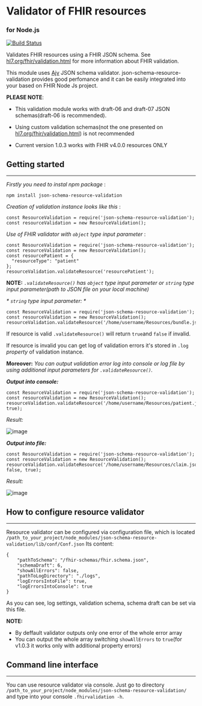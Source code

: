 # Validator of FHIR resources
### for Node.js  
[![Build Status](https://travis-ci.org/VictorGus/ValidationFHIR.svg?branch=master)](https://travis-ci.org/VictorGus/ValidationFHIR)

<addr> Validates FHIR resources using a FHIR JSON schema. See [hl7.org/fhir/validation.html](https://www.hl7.org/fhir/validation.html) for more information about FHIR validation.

<addr>This module uses [Ajv](https://github.com/epoberezkin/ajv) JSON schema validator. json-schema-resource-validation provides good perfomance and it can be easily integrated into your based on FHIR Node Js project.  

**PLEASE NOTE**:

* <addr>This validation module works with draft-06 and draft-07 JSON schemas(draft-06 is recommended).

* <addr>Using custom validation schemas(not the one presented on [hl7.org/fhir/validation.html](https://www.hl7.org/fhir/validation.html)) is not recommended

* Current version 1.0.3 works with FHIR v4.0.0 resources ONLY

## Getting started
***
<addr> _Firstly you need to instal npm package_ :

`` npm install json-schema-resource-validation ``

<addr> _Creation of validation instance looks like this_ :

```
const ResourceValidation = require('json-schema-resource-validation');
const resourceValidation = new ResourceValidation();
```
<addr> _Use of FHIR validator with ``object`` type input parameter_ :
```
const ResourceValidation = require('json-schema-resource-validation');
const resourceValidation = new ResourceValidation();
const resourcePatient = {
  "resourceType": "patient"
};
resourceValidation.validateResource('resourcePatient');
```
**NOTE:**
<addr> *``.validateResource()`` has ``object`` type input parameter or ``string`` type input parameter(path to JSON file on your local machine)*

<addr> _* ``string`` type input parameter: *_
```
const ResourceValidation = require('json-schema-resource-validation');
const resourceValidation = new ResourceValidation();
resourceValidation.validateResource('/home/username/Resources/bundle.json');
```

<addr> If resource is valid ``.validateResource()`` will return ```true```and ```false``` if invalid.



<addr> If resource is invalid you can get log of validation errors it's stored in ``.log`` _property_ of validation instance.

**Moreover:**
<addr>_You can output validation error log into console or log file by using additional input parameters for ``.validateResource()``._

_**Output into console:**_
```
const ResourceValidation = require('json-schema-resource-validation');
const resourceValidation = new ResourceValidation();
resourceValidation.validateResource('/home/username/Resources/patient.json', true);
```
_Result:_

![image](https://user-images.githubusercontent.com/43377382/58316745-ed7bac00-7e1c-11e9-8756-2c03511a0362.png)

<addr> _**Output into file:**_
```
const ResourceValidation = require('json-schema-resource-validation');
const resourceValidation = new ResourceValidation();
resourceValidation.validateResource('/home/username/Resources/claim.json', false, true);
```
_Result:_
  
![image](https://user-images.githubusercontent.com/43377382/58317215-059ffb00-7e1e-11e9-8b08-c6dbe6b93958.png)

## How to configure resource validator
***
<addr> Resource validator can be configured via configuration file, which is located ``/path_to_your_project/node_modules/json-schema-resource-validation/lib/conf/Conf.json``
<addr> Its content:
```
{
    "pathToSchema": "/fhir-schemas/fhir.schema.json",
    "schemaDraft": 6,
    "showAllErrors": false,
    "pathToLogDirectory": "./logs",
    "logErrorsIntoFile": true,
    "logErrorsIntoConsole": true
}
```
As you can see, log settings, validation schema, schema draft can be set via this file.

**NOTE:**
* By deffault validator outputs only one error of the whole error array
* You can output the whole array switching ``showAllErrors`` to ``true``(for v1.0.3 it works only with additional property errors)

## Command line interface
***
You can use resource validator via console. Just go to directory ``/path_to_your_project/node_modules/json-schema-resource-validation/ `` and type into your console `.fhirvalidation -h`.
